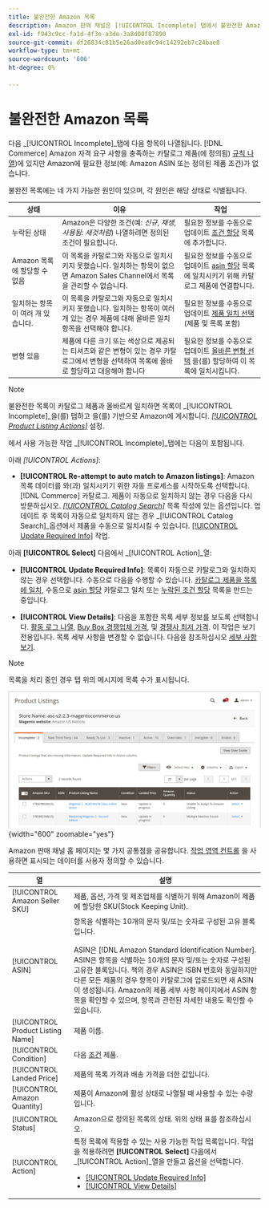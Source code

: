 ```yaml
---
title: 불완전한 Amazon 목록
description: Amazon 판매 채널은 [!UICONTROL Incomplete] 탭에서 불완전한 Amazon 목록의 자격 요구 사항을 식별하고 충족합니다.
exl-id: f943c9cc-fa1d-4f3e-a3de-3a8d00f87890
source-git-commit: df26834c81b5e26ad0ea8c94c14292eb7c24bae8
workflow-type: tm+mt
source-wordcount: '606'
ht-degree: 0%

---
```


# 불완전한 Amazon 목록

다음 _[!UICONTROL Incomplete]_탭에 다음 항목이 나열됩니다. [!DNL Commerce] Amazon 자격 요구 사항을 충족하는 카탈로그 제품(에 정의됨) [규칙 나열](./listing-rules.md))에 있지만 Amazon에 필요한 정보(예: Amazon ASIN 또는 정의된 제품 조건)가 없습니다.

불완전 목록에는 네 가지 가능한 원인이 있으며, 각 원인은 해당 상태로 식별됩니다.

| 상태 | 이유 | 작업 |
|--- |--- |--- |
| 누락된 상태 | Amazon은 다양한 조건(예: _신규_, _재생_, _사용됨: 새것처럼_) 나열하려면 정의된 조건이 필요합니다. | 필요한 정보를 수동으로 업데이트 [조건 할당](./amazon-manually-update-incomplete-listing.md#update-required-info-missing-condition) 목록에 추가합니다. |
| Amazon 목록에 할당할 수 없음 | 이 목록을 카탈로그와 자동으로 일치시키지 못했습니다. 일치하는 항목이 없으면 Amazon Sales Channel에서 목록을 관리할 수 없습니다. | 필요한 정보를 수동으로 업데이트 [asin 할당](./amazon-manually-update-incomplete-listing.md#update-required-info-unable-to-assign-to-amazon-listing) 목록에 일치시키기 위해 카탈로그 제품에 연결합니다. |
| 일치하는 항목이 여러 개 있습니다. | 이 목록을 카탈로그와 자동으로 일치시키지 못했습니다. 일치하는 항목이 여러 개 있는 경우 제품에 대해 올바른 일치 항목을 선택해야 합니다. | 필요한 정보를 수동으로 업데이트 [제품 일치 선택](./amazon-manually-update-incomplete-listing.md#update-required-info-multiple-matches-found) (제품 및 목록 포함) |
| 변형 있음 | 제품에 다른 크기 또는 색상으로 제공되는 티셔츠와 같은 변형이 있는 경우 카탈로그에서 변형을 선택하여 목록에 올바로 할당하고 대응해야 합니다 | 필요한 정보를 수동으로 업데이트 [올바른 변형 선택](./amazon-manually-update-incomplete-listing.md#update-required-info-has-variants) 을(를) 할당하여 이 목록에 일치시킵니다. |

>[!NOTE]
>불완전한 목록이 카탈로그 제품과 올바르게 일치하면 목록이 _[!UICONTROL Incomplete]_을(를) 탭하고 을(를) 기반으로 Amazon에 게시합니다. [_[!UICONTROL Product Listing Actions]_](./product-listing-actions.md) 설정.

에서 사용 가능한 작업 _[!UICONTROL Incomplete]_탭에는 다음이 포함됩니다.

아래 _[!UICONTROL Actions]_:

- **[!UICONTROL Re-attempt to auto match to Amazon listings]**: Amazon 목록 데이터를 와(과) 일치시키기 위한 자동 프로세스를 시작하도록 선택합니다. [!DNL Commerce] 카탈로그. 제품이 자동으로 일치하지 않는 경우 다음을 다시 방문하십시오. [_[!UICONTROL Catalog Search]_](./catalog-search.md) 목록 작성에 있는 옵션입니다. 업데이트 후 목록이 자동으로 일치하지 않는 경우 _[!UICONTROL Catalog Search]_옵션에서 제품을 수동으로 일치시킬 수 있습니다. [[!UICONTROL Update Required Info]](./amazon-manually-update-incomplete-listing.md#update-required-info-multiple-matches-found) 작업.

아래 **[!UICONTROL Select]** 다음에서 _[!UICONTROL Action]_열:

- **[!UICONTROL Update Required Info]**: 목록이 자동으로 카탈로그와 일치하지 않는 경우 선택합니다. 수동으로 다음을 수행할 수 있습니다. [카탈로그 제품을 목록에 일치](./amazon-manually-update-incomplete-listing.md#update-required-info-multiple-matches-found), 수동으로 [asin 할당](./amazon-manually-update-incomplete-listing.md#update-required-info-unable-to-assign-to-amazon-listing) 카탈로그 일치 또는 [누락된 조건 할당](./amazon-manually-update-incomplete-listing.md#update-required-info-missing-condition) 목록을 만드는 중입니다.

- **[!UICONTROL View Details]**: 다음을 포함한 목록 세부 정보를 보도록 선택합니다. [활동 로그 나열](./product-listing-details.md#listing-activity-log), [Buy Box 경쟁업체 가격](./product-listing-details.md#buy-box-competitor-pricing), 및 [경쟁사 최저 가격](./product-listing-details.md#lowest-competitor-pricing). 이 작업은 보기 전용입니다. 목록 세부 사항을 변경할 수 없습니다. 다음을 참조하십시오 [세부 사항 보기](./product-listing-details.md).

>[!NOTE]
>
>목록을 처리 중인 경우 탭 위의 메시지에 목록 수가 표시됩니다.

![불완전한 Amazon 목록](assets/amazon-incomplete-listings.png){width="600" zoomable="yes"}

Amazon 판매 채널 홈 페이지는 몇 가지 공통점을 공유합니다. [작업 영역 컨트롤](./workspace-controls.md) 을 사용하면 표시되는 데이터를 사용자 정의할 수 있습니다.

| 열 | 설명 |
|--- |--- |
| [!UICONTROL Amazon Seller SKU] | 제품, 옵션, 가격 및 제조업체를 식별하기 위해 Amazon이 제품에 할당한 SKU(Stock Keeping Unit). |
| [!UICONTROL ASIN] | 항목을 식별하는 10개의 문자 및/또는 숫자로 구성된 고유 블록입니다.<br><br>ASIN은 [!DNL Amazon Standard Identification Number]. ASIN은 항목을 식별하는 10개의 문자 및/또는 숫자로 구성된 고유한 블록입니다. 책의 경우 ASIN은 ISBN 번호와 동일하지만 다른 모든 제품의 경우 항목이 카탈로그에 업로드되면 새 ASIN이 생성됩니다. Amazon의 제품 세부 사항 페이지에서 ASIN 항목을 확인할 수 있으며, 항목과 관련된 자세한 내용도 확인할 수 있습니다. |
| [!UICONTROL Product Listing Name] | 제품 이름. |
| [!UICONTROL Condition] | 다음 [조건](./product-listing-condition.md) 제품. |
| [!UICONTROL Landed Price] | 제품의 목록 가격과 배송 가격을 더한 값입니다. |
| [!UICONTROL Amazon Quantity] | 제품이 Amazon에 활성 상태로 나열될 때 사용할 수 있는 수량입니다. |
| [!UICONTROL Status] | Amazon으로 정의된 목록의 상태. 위의 상태 표를 참조하십시오. |
| [!UICONTROL Action] | 특정 목록에 적용할 수 있는 사용 가능한 작업 목록입니다. 작업을 적용하려면 **[!UICONTROL Select]** 다음에서 _[!UICONTROL Action]_열을 만들고 옵션을 선택합니다.<ul><li>[[!UICONTROL Update Required Info]](./amazon-manually-update-incomplete-listing.md)</li><li>[[!UICONTROL View Details]](./product-listing-details.md)</li></ul> |

